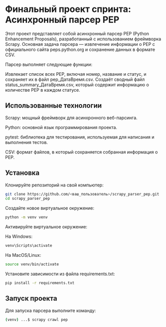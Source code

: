# Финальный проект спринта: Асинхронный парсер PEP
Этот проект представляет собой асинхронный парсер PEP (Python Enhancement Proposals), разработанный с использованием фреймворка Scrapy. Основная задача парсера — извлечение информации о PEP с официального сайта peps.python.org и сохранение данных в формате CSV.

Парсер выполняет следующие функции:

Извлекает список всех PEP, включая номер, название и статус, и сохраняет их в файл pep_ДатаВремя.csv.
Создаёт сводный файл status_summary_ДатаВремя.csv, который содержит информацию о количестве PEP в каждом статусе.

## Использованные технологии
Scrapy: мощный фреймворк для асинхронного веб-парсинга.

Python: основной язык программирования проекта.

pytest: библиотека для тестирования, используемая для написания и выполнения тестов.

CSV: формат файлов, в который сохраняется собранная информация о PEP.

## Установка
Клонируйте репозиторий на свой компьютер:

```bash
git clone https://github.com/<ваш_пользователь>/scrapy_parser_pep.git
cd scrapy_parser_pep
```
Создайте новое виртуальное окружение:

```bash
python -m venv venv
```
Активируйте виртуальное окружение:

На Windows:
```bash
venv\Scripts\activate
```

На MacOS/Linux:

```bash
source venv/bin/activate
```
Установите зависимости из файла requirements.txt:

```bash
pip install -r requirements.txt
```
## Запуск проекта
Для запуска парсера выполните команду:

```bash
(venv) ...$ scrapy crawl pep
```